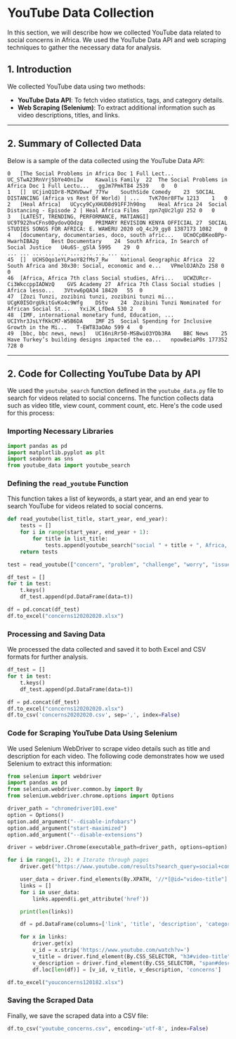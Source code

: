# YouTube Data Collection

In this section, we will describe how we collected YouTube data related to social concerns in Africa. We used the YouTube Data API and web scraping techniques to gather the necessary data for analysis.

## 1. Introduction

We collected YouTube data using two methods: 
- **YouTube Data API**: To fetch video statistics, tags, and category details.
- **Web Scraping (Selenium)**: To extract additional information such as video descriptions, titles, and links.

---

## 2. Summary of Collected Data

Below is a sample of the data collected using the YouTube Data API:

```tags	channelId	channelTitle	categoryId	title	videoId	viewCount	commentCount	favoriteCount
0	[The Social Problems in Africa Doc 1 Full Lect...	UC_STwA23RnVrj5bYe4OniIw	Kawalis Family	22	The Social Problems in Africa Doc 1 Full Lectu...	ggJm7PmkT84	2539	0	0
1	[]	UCjinQ1Dr8-MZHVDwwf_77Yw	SouthSide Comedy	23	SOCIAL DISTANCING (Africa vs Rest Of World) | ...	TvK70nr8FTw	1213	1	0
2	[Heal Africa]	UCycy9CyXHUD8d91FFJh90ng	Heal Africa	24	Social Distancing - Episode 2 | Heal Africa Films	zpn7qUc2lgU	252	0	0
3	[LATEST, TRENDING, PERFORMANCE, MATIANGI]	UC9T922hvCFns0DydovQOdzg	PRIMARY REVISION KENYA OFFICIAL	27	SOCIAL STUDIES SONGS FOR AFRICA: E. WAWERU 2020	oQ_4cJ9_gy8	1387173	1082	0
4	[documentary, documentaries, doco, south afric...	UCmOCpBKeoBPp-HwarhIBA2g	Best Documentary	24	South Africa, In Search of Social Justice	U4u6S-_gSlA	5995	29	0
...	...	...	...	...	...	...	...	...	...
45	[]	UCHSOqo1eYLPaoY82fMs7_Rw	National Geographic Africa	22	South Africa and 30x30: Social, economic and e...	VPmelOJAhZo	258	0	0
46	[Africa, Africa 7th class Social studies, Afri...	UCWZURcr-Ci3WkccppIADWzQ	GVS Academy	27	Africa 7th Class Social studies | Africa lesso...	3Vtvw6pQA34	18420	55	0
47	[Zozi Tunzi, zozibini tunzi, zozibini tunzi mi...	UCgK0ISOrgUkitGvKo4c9Wfg	DStv	24	Zozibini Tunzi Nominated for African Social St...	YxiJK_LfDeA	530	2	0
48	[IMF, international monetary fund, Education, ...	UCIYhr3JsLYfKkCM7-W5B6DA	IMF	25	Social Spending for Inclusive Growth in the Mi...	T-EWT83aOAo	599	4	0
49	[bbc, bbc news, news]	UC16niRr50-MSBwiO3YDb3RA	BBC News	25	Have Turkey’s building designs impacted the ea...	npow8eiaP0s	177352	728	0
```

---

## 2. Code for Collecting YouTube Data by API

We used the `youtube_search` function defined in the `youtube_data.py` file to search for videos related to social concerns. The function collects data such as video title, view count, comment count, etc. Here's the code used for this process:

### Importing Necessary Libraries

```python
import pandas as pd
import matplotlib.pyplot as plt
import seaborn as sns
from youtube_data import youtube_search
```

### Defining the `read_youtube` Function

This function takes a list of keywords, a start year, and an end year to search YouTube for videos related to social concerns.

```python
def read_youtube(list_title, start_year, end_year):
    tests = []
    for i in range(start_year, end_year + 1):
        for title in list_title:
            tests.append(youtube_search("social " + title + ", Africa, " + str(i)))
    return tests

test = read_youtube(["concern", "problem", "challenge", "worry", "issue", "question"], 2020, 2020)

df_test = []
for t in test:
    t.keys()
    df_test.append(pd.DataFrame(data=t))

df = pd.concat(df_test)
df.to_excel("concerns120202020.xlsx")
```

### Processing and Saving Data

We processed the data collected and saved it to both Excel and CSV formats for further analysis.

```python
df_test = []
for t in test:
    t.keys()
    df_test.append(pd.DataFrame(data=t))

df = pd.concat(df_test)
df.to_excel("concerns120202020.xlsx")
df.to_csv('concerns20202020.csv', sep=',', index=False)
```

### Code for Scraping YouTube Data Using Selenium

We used Selenium WebDriver to scrape video details such as title and description for each video. The following code demonstrates how we used Selenium to extract this information:

```python
from selenium import webdriver 
import pandas as pd 
from selenium.webdriver.common.by import By 
from selenium.webdriver.chrome.options import Options

driver_path = "chromedriver101.exe"
option = Options()
option.add_argument("--disable-infobars")
option.add_argument("start-maximized")
option.add_argument("--disable-extensions")

driver = webdriver.Chrome(executable_path=driver_path, options=option)

for i in range(1, 2): # Iterate through pages
    driver.get("https://www.youtube.com/results?search_query=social+concerns%2C+Africa%2C+2018")

    user_data = driver.find_elements(By.XPATH, '//*[@id="video-title"]')
    links = []
    for i in user_data:
        links.append(i.get_attribute('href'))

    print(len(links))

    df = pd.DataFrame(columns=['link', 'title', 'description', 'category'])

    for x in links:
        driver.get(x)
        v_id = x.strip('https://www.youtube.com/watch?v=')
        v_title = driver.find_element(By.CSS_SELECTOR, "h3#video-title").text
        v_description = driver.find_element(By.CSS_SELECTOR, "span#description-text").text
        df.loc[len(df)] = [v_id, v_title, v_description, 'concerns']

df.to_excel("youconcerns120182.xlsx")
```

### Saving the Scraped Data

Finally, we save the scraped data into a CSV file:

```python
df.to_csv("youtube_concerns.csv", encoding='utf-8', index=False)
```
